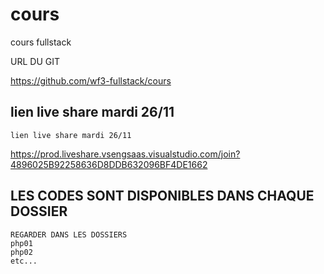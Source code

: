 # cours


cours fullstack

URL DU GIT

https://github.com/wf3-fullstack/cours


## lien live share mardi 26/11

    lien live share mardi 26/11

https://prod.liveshare.vsengsaas.visualstudio.com/join?4896025B92258636D8DDB632096BF4DE1662


## LES CODES SONT DISPONIBLES DANS CHAQUE DOSSIER 

    REGARDER DANS LES DOSSIERS 
    php01
    php02
    etc...

  


























